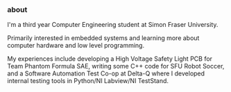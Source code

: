 ### about
I'm a third year Computer Engineering student at Simon Fraser University. 

Primarily interested in embedded systems and learning more about computer hardware and low level programming. 

My experiences include developing a High Voltage Safety Light PCB for Team Phantom Formula SAE, writing some C++ code for SFU Robot Soccer, and a Software Automation Test Co-op at Delta-Q where I developed internal testing tools in Python/NI Labview/NI TestStand. 

<!--
**surrealcloud/surrealcloud** is a ✨ _special_ ✨ repository because its `README.md` (this file) appears on your GitHub profile.

Here are some ideas to get you started:

- 🔭 I’m currently working on ...
- 🌱 I’m currently learning ...
- 👯 I’m looking to collaborate on ...
- 🤔 I’m looking for help with ...
- 💬 Ask me about ...
- 📫 How to reach me: ...
- 😄 Pronouns: ...
- ⚡ Fun fact: ...
-->

